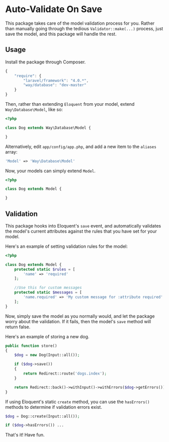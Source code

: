 # Auto-Validate On Save
This package takes care of the model validation process for you. Rather than manually going through the tedious `Validator::make(...)` process, just save the model, and this package will handle the rest.

## Usage
Install the package through Composer.

```js
{
    "require": {
        "laravel/framework": "4.0.*",
        "way/database": "dev-master"
    }
}
```

Then, rather than extending `Eloquent` from your model, extend `Way\Database\Model`, like so:

```php
<?php

class Dog extends Way\Database\Model {

}
```

Alternatively, edit `app/config/app.php`, and add a new item to the `aliases` array:

```php
'Model' => 'Way\Database\Model'
```
Now, your models can simply extend `Model`.

```php
<?php

class Dog extends Model {

}
```

## Validation

This package hooks into Eloquent's `save` event, and automatically validates the model's current attributes against the rules that you have set for your model.

Here's an example of setting validation rules for the model:

```php
<?php

class Dog extends Model {
    protected static $rules = [
        'name' => 'required'
    ];

    //Use this for custom messages
    protected static $messages = [
        'name.required' => 'My custom message for :attribute required'
    ];
}
```

Now, simply save the model as you normally would, and let the package worry about the validation. If it fails, then the model's `save` method will return false.

Here's an example of storing a new dog.

```php
public function store()
{
    $dog = new Dog(Input::all());

    if ($dog->save())
    {
        return Redirect::route('dogs.index');
    }

    return Redirect::back()->withInput()->withErrors($dog->getErrors());
}
```

If using Eloquent's static `create` method, you can use the `hasErrors()` methods to determine if validation errors exist.

```php
$dog = Dog::create(Input::all());

if ($dog->hasErrors()) ...
```
That's it! Have fun.
